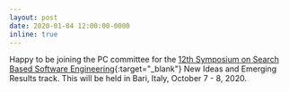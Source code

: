 ```yaml
---
layout: post
date: 2020-01-04 12:00:00-0000
inline: true
---
```


Happy to be joining the PC committee for the [12th Symposium on Search Based Software Engineering](http://ssbse2020.di.uniba.it/){:target="\_blank"} New Ideas and Emerging Results track. This will be held in Bari, Italy, October 7 - 8, 2020.
